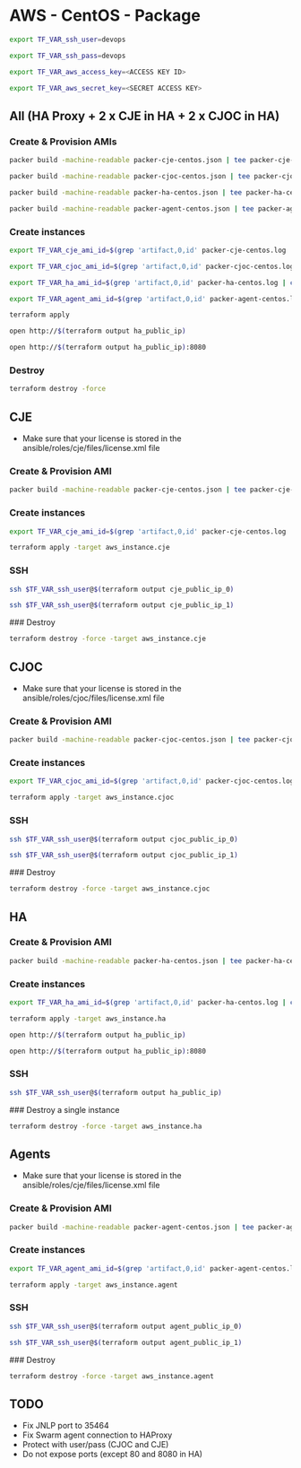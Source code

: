 AWS - CentOS - Package
======================

```bash
export TF_VAR_ssh_user=devops

export TF_VAR_ssh_pass=devops

export TF_VAR_aws_access_key=<ACCESS KEY ID>

export TF_VAR_aws_secret_key=<SECRET ACCESS KEY>
```

All (HA Proxy + 2 x CJE in HA + 2 x CJOC in HA)
-----------------------------------------------

### Create & Provision AMIs

```bash
packer build -machine-readable packer-cje-centos.json | tee packer-cje-centos.log

packer build -machine-readable packer-cjoc-centos.json | tee packer-cjoc-centos.log

packer build -machine-readable packer-ha-centos.json | tee packer-ha-centos.log

packer build -machine-readable packer-agent-centos.json | tee packer-agent-centos.log
```

### Create instances

```bash
export TF_VAR_cje_ami_id=$(grep 'artifact,0,id' packer-cje-centos.log | cut -d, -f6 | cut -d: -f2)

export TF_VAR_cjoc_ami_id=$(grep 'artifact,0,id' packer-cjoc-centos.log | cut -d, -f6 | cut -d: -f2)

export TF_VAR_ha_ami_id=$(grep 'artifact,0,id' packer-ha-centos.log | cut -d, -f6 | cut -d: -f2)

export TF_VAR_agent_ami_id=$(grep 'artifact,0,id' packer-agent-centos.log | cut -d, -f6 | cut -d: -f2)

terraform apply

open http://$(terraform output ha_public_ip)

open http://$(terraform output ha_public_ip):8080
```

### Destroy

```bash
terraform destroy -force
```

CJE
---

* Make sure that your license is stored in the ansible/roles/cje/files/license.xml file

### Create & Provision AMI

```bash
packer build -machine-readable packer-cje-centos.json | tee packer-cje-centos.log
```

### Create instances

```bash
export TF_VAR_cje_ami_id=$(grep 'artifact,0,id' packer-cje-centos.log | cut -d, -f6 | cut -d: -f2)

terraform apply -target aws_instance.cje
```

### SSH

```bash
ssh $TF_VAR_ssh_user@$(terraform output cje_public_ip_0)

ssh $TF_VAR_ssh_user@$(terraform output cje_public_ip_1)
```

### Destroy

```bash
terraform destroy -force -target aws_instance.cje
```

CJOC
----

* Make sure that your license is stored in the ansible/roles/cjoc/files/license.xml file

### Create & Provision AMI

```bash
packer build -machine-readable packer-cjoc-centos.json | tee packer-cjoc-centos.log
```

### Create instances

```bash
export TF_VAR_cjoc_ami_id=$(grep 'artifact,0,id' packer-cjoc-centos.log | cut -d, -f6 | cut -d: -f2)

terraform apply -target aws_instance.cjoc
```

### SSH

```bash
ssh $TF_VAR_ssh_user@$(terraform output cjoc_public_ip_0)

ssh $TF_VAR_ssh_user@$(terraform output cjoc_public_ip_1)
```

### Destroy

```bash
terraform destroy -force -target aws_instance.cjoc
```

HA
--

### Create & Provision AMI

```bash
packer build -machine-readable packer-ha-centos.json | tee packer-ha-centos.log
```

### Create instances

```bash
export TF_VAR_ha_ami_id=$(grep 'artifact,0,id' packer-ha-centos.log | cut -d, -f6 | cut -d: -f2)

terraform apply -target aws_instance.ha

open http://$(terraform output ha_public_ip)

open http://$(terraform output ha_public_ip):8080
```

### SSH

```bash
ssh $TF_VAR_ssh_user@$(terraform output ha_public_ip)
```

### Destroy a single instance

```bash
terraform destroy -force -target aws_instance.ha
```

Agents
------

* Make sure that your license is stored in the ansible/roles/cje/files/license.xml file

### Create & Provision AMI

```bash
packer build -machine-readable packer-agent-centos.json | tee packer-agent-centos.log
```

### Create instances

```bash
export TF_VAR_agent_ami_id=$(grep 'artifact,0,id' packer-agent-centos.log | cut -d, -f6 | cut -d: -f2)

terraform apply -target aws_instance.agent
```

### SSH

```bash
ssh $TF_VAR_ssh_user@$(terraform output agent_public_ip_0)

ssh $TF_VAR_ssh_user@$(terraform output agent_public_ip_1)
```

### Destroy

```bash
terraform destroy -force -target aws_instance.agent
```

TODO
----

* Fix JNLP port to 35464
* Fix Swarm agent connection to HAProxy
* Protect with user/pass (CJOC and CJE)
* Do not expose ports (except 80 and 8080 in HA)